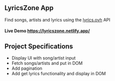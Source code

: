 ## LyricsZone App 

Find songs, artists and lyrics using the [lyrics.ovh](https://lyrics.ovh) API

#### Live Demo https://lyricszone.netlify.app/
## Project Specifications

- Display UI with song/artist input
- Fetch songs/artists and put in DOM
- Add pagination
- Add get lyrics functionality and display in DOM
